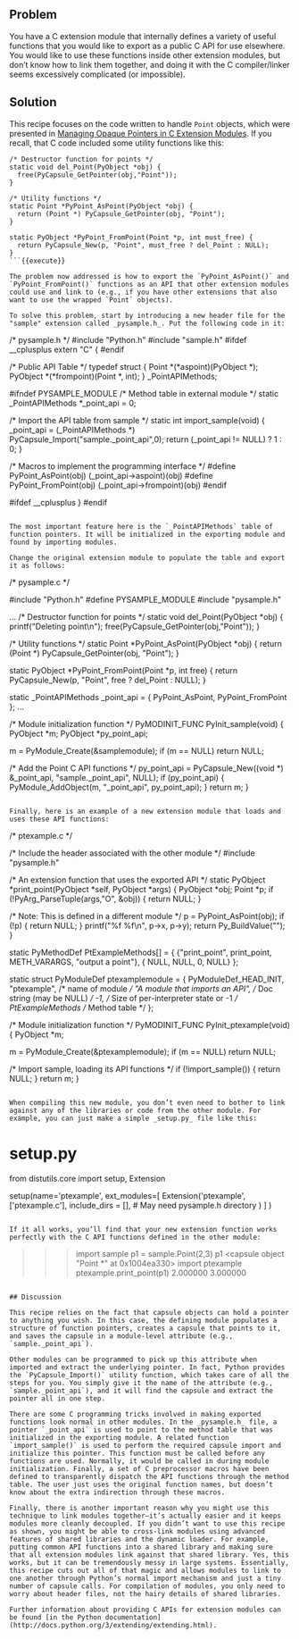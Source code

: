 ## Problem

You have a C extension module that internally defines a variety of useful functions that you would like to export as a public C API for use elsewhere. You would like to use these functions inside other extension modules, but don’t know how to link them together, and doing it with the C compiler/linker seems excessively complicated (or impossible).

## Solution

This recipe focuses on the code written to handle `Point` objects, which were presented in [Managing Opaque Pointers in C Extension Modules](#capsules). If you recall, that C code included some utility functions like this:

```
/* Destructor function for points */
static void del_Point(PyObject *obj) {
  free(PyCapsule_GetPointer(obj,"Point"));
}

/* Utility functions */
static Point *PyPoint_AsPoint(PyObject *obj) {
  return (Point *) PyCapsule_GetPointer(obj, "Point");
}

static PyObject *PyPoint_FromPoint(Point *p, int must_free) {
  return PyCapsule_New(p, "Point", must_free ? del_Point : NULL);
}
```{{execute}}

The problem now addressed is how to export the `PyPoint_AsPoint()` and `PyPoint_FromPoint()` functions as an API that other extension modules could use and link to (e.g., if you have other extensions that also want to use the wrapped `Point` objects).

To solve this problem, start by introducing a new header file for the "sample" extension called _pysample.h_. Put the following code in it:

```
/* pysample.h */
#include "Python.h"
#include "sample.h"
#ifdef __cplusplus
extern "C" {
#endif

/* Public API Table */
typedef struct {
  Point *(*aspoint)(PyObject *);
  PyObject *(*frompoint)(Point *, int);
} _PointAPIMethods;

#ifndef PYSAMPLE_MODULE
/* Method table in external module */
static _PointAPIMethods *_point_api = 0;

/* Import the API table from sample */
static int import_sample(void) {
  _point_api = (_PointAPIMethods *) PyCapsule_Import("sample._point_api",0);
  return (_point_api != NULL) ? 1 : 0;
}

/* Macros to implement the programming interface */
#define PyPoint_AsPoint(obj) (_point_api->aspoint)(obj)
#define PyPoint_FromPoint(obj) (_point_api->frompoint)(obj)
#endif

#ifdef __cplusplus
}
#endif
```{{execute}}

The most important feature here is the `_PointAPIMethods` table of function pointers. It will be initialized in the exporting module and found by importing modules.

Change the original extension module to populate the table and export it as follows:

```
/* pysample.c */

#include "Python.h"
#define PYSAMPLE_MODULE
#include "pysample.h"

...
/* Destructor function for points */
static void del_Point(PyObject *obj) {
  printf("Deleting point\n");
  free(PyCapsule_GetPointer(obj,"Point"));
}

/* Utility functions */
static Point *PyPoint_AsPoint(PyObject *obj) {
  return (Point *) PyCapsule_GetPointer(obj, "Point");
}

static PyObject *PyPoint_FromPoint(Point *p, int free) {
  return PyCapsule_New(p, "Point", free ? del_Point : NULL);
}

static _PointAPIMethods _point_api = {
  PyPoint_AsPoint,
  PyPoint_FromPoint
};
...

/* Module initialization function */
PyMODINIT_FUNC
PyInit_sample(void) {
  PyObject *m;
  PyObject *py_point_api;

  m = PyModule_Create(&samplemodule);
  if (m == NULL)
    return NULL;

  /* Add the Point C API functions */
  py_point_api = PyCapsule_New((void *) &_point_api, "sample._point_api", NULL);
  if (py_point_api) {
    PyModule_AddObject(m, "_point_api", py_point_api);
  }
  return m;
}
```{{execute}}

Finally, here is an example of a new extension module that loads and uses these API functions:

```
/* ptexample.c */

/* Include the header associated with the other module */
#include "pysample.h"

/* An extension function that uses the exported API */
static PyObject *print_point(PyObject *self, PyObject *args) {
  PyObject *obj;
  Point *p;
  if (!PyArg_ParseTuple(args,"O", &obj)) {
    return NULL;
  }

  /* Note: This is defined in a different module */
  p = PyPoint_AsPoint(obj);
  if (!p) {
    return NULL;
  }
  printf("%f %f\n", p->x, p->y);
  return Py_BuildValue("");
}

static PyMethodDef PtExampleMethods[] = {
  {"print_point", print_point, METH_VARARGS, "output a point"},
  { NULL, NULL, 0, NULL}
};

static struct PyModuleDef ptexamplemodule = {
  PyModuleDef_HEAD_INIT,
  "ptexample",           /* name of module */
  "A module that imports an API",  /* Doc string (may be NULL) */
  -1,                 /* Size of per-interpreter state or -1 */
  PtExampleMethods       /* Method table */
};

/* Module initialization function */
PyMODINIT_FUNC
PyInit_ptexample(void) {
  PyObject *m;

  m = PyModule_Create(&ptexamplemodule);
  if (m == NULL)
    return NULL;

  /* Import sample, loading its API functions */
  if (!import_sample()) {
    return NULL;
  }
  return m;
}
```{{execute}}

When compiling this new module, you don’t even need to bother to link against any of the libraries or code from the other module. For example, you can just make a simple _setup.py_ file like this:

```
# setup.py
from distutils.core import setup, Extension

setup(name='ptexample',
      ext_modules=[
        Extension('ptexample',
                  ['ptexample.c'],
                  include_dirs = [],  # May need pysample.h directory
                  )
        ]
)
```{{execute}}

If it all works, you’ll find that your new extension function works perfectly with the C API functions defined in the other module:

```
>>> import sample
>>> p1 = sample.Point(2,3)
>>> p1
<capsule object "Point *" at 0x1004ea330>
>>> import ptexample
>>> ptexample.print_point(p1)
2.000000 3.000000
>>>
```{{execute}}

## Discussion

This recipe relies on the fact that capsule objects can hold a pointer to anything you wish. In this case, the defining module populates a structure of function pointers, creates a capsule that points to it, and saves the capsule in a module-level attribute (e.g., `sample._point_api`).

Other modules can be programmed to pick up this attribute when imported and extract the underlying pointer. In fact, Python provides the `PyCapsule_Import()` utility function, which takes care of all the steps for you. You simply give it the name of the attribute (e.g., `sample._point_api`), and it will find the capsule and extract the pointer all in one step.

There are some C programming tricks involved in making exported functions look normal in other modules. In the _pysample.h_ file, a pointer `_point_api` is used to point to the method table that was initialized in the exporting module. A related function `import_sample()` is used to perform the required capsule import and initialize this pointer. This function must be called before any functions are used. Normally, it would be called in during module initialization. Finally, a set of C preprocessor macros have been defined to transparently dispatch the API functions through the method table. The user just uses the original function names, but doesn’t know about the extra indirection through these macros.

Finally, there is another important reason why you might use this technique to link modules together—​it’s actually easier and it keeps modules more cleanly decoupled. If you didn’t want to use this recipe as shown, you might be able to cross-link modules using advanced features of shared libraries and the dynamic loader. For example, putting common API functions into a shared library and making sure that all extension modules link against that shared library. Yes, this works, but it can be tremendously messy in large systems. Essentially, this recipe cuts out all of that magic and allows modules to link to one another through Python’s normal import mechanism and just a tiny number of capsule calls. For compilation of modules, you only need to worry about header files, not the hairy details of shared libraries.

Further information about providing C APIs for extension modules can be found [in the Python documentation](http://docs.python.org/3/extending/extending.html).